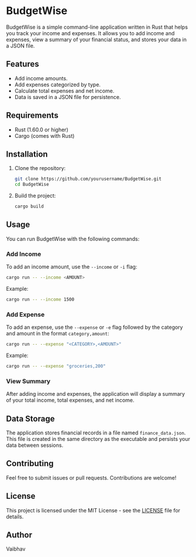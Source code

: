 # BudgetWise

BudgetWise is a simple command-line application written in Rust that helps you track your income and expenses. It allows you to add income and expenses, view a summary of your financial status, and stores your data in a JSON file.

## Features

- Add income amounts.
- Add expenses categorized by type.
- Calculate total expenses and net income.
- Data is saved in a JSON file for persistence.

## Requirements

- Rust (1.60.0 or higher)
- Cargo (comes with Rust)

## Installation

1. Clone the repository:

   ```bash
   git clone https://github.com/yourusername/BudgetWise.git
   cd BudgetWise
   ```

2. Build the project:

   ```bash
   cargo build
   ```

## Usage

You can run BudgetWise with the following commands:

### Add Income

To add an income amount, use the `--income` or `-i` flag:

```bash
cargo run -- --income <AMOUNT>
```

Example:

```bash
cargo run -- --income 1500
```

### Add Expense

To add an expense, use the `--expense` or `-e` flag followed by the category and amount in the format `category,amount`:

```bash
cargo run -- --expense "<CATEGORY>,<AMOUNT>"
```

Example:

```bash
cargo run -- --expense "groceries,200"
```

### View Summary

After adding income and expenses, the application will display a summary of your total income, total expenses, and net income.

## Data Storage

The application stores financial records in a file named `finance_data.json`. This file is created in the same directory as the executable and persists your data between sessions.

## Contributing

Feel free to submit issues or pull requests. Contributions are welcome!

## License

This project is licensed under the MIT License - see the [LICENSE](LICENSE) file for details.

## Author

Vaibhav
